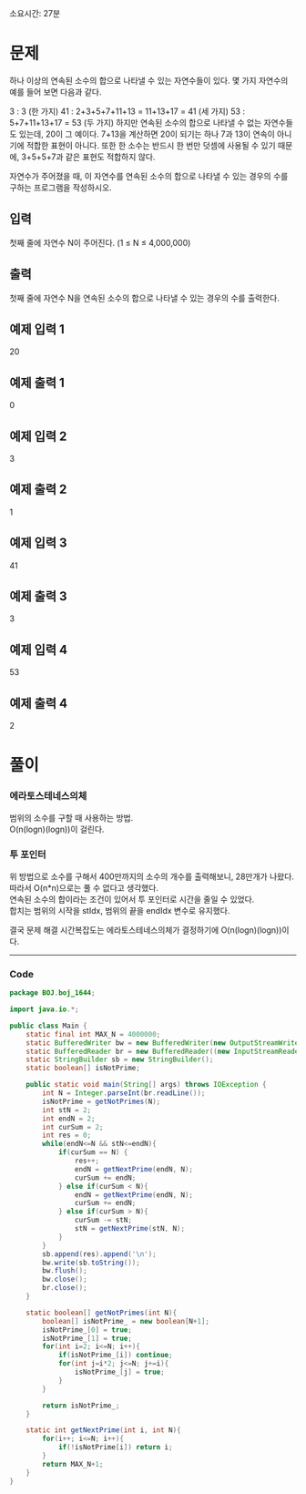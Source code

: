 
소요시간: 27분

# 문제

하나 이상의 연속된 소수의 합으로 나타낼 수 있는 자연수들이 있다. 몇 가지 자연수의 예를 들어 보면 다음과 같다.

3 : 3 (한 가지)
41 : 2+3+5+7+11+13 = 11+13+17 = 41 (세 가지)
53 : 5+7+11+13+17 = 53 (두 가지)
하지만 연속된 소수의 합으로 나타낼 수 없는 자연수들도 있는데, 20이 그 예이다. 7+13을 계산하면 20이 되기는 하나 7과 13이 연속이 아니기에 적합한 표현이 아니다. 또한 한 소수는 반드시 한 번만 덧셈에 사용될 수 있기 때문에, 3+5+5+7과 같은 표현도 적합하지 않다.

자연수가 주어졌을 때, 이 자연수를 연속된 소수의 합으로 나타낼 수 있는 경우의 수를 구하는 프로그램을 작성하시오.

## 입력

첫째 줄에 자연수 N이 주어진다. (1 ≤ N ≤ 4,000,000)

## 출력

첫째 줄에 자연수 N을 연속된 소수의 합으로 나타낼 수 있는 경우의 수를 출력한다.

## 예제 입력 1

20

## 예제 출력 1

0

## 예제 입력 2

3

## 예제 출력 2

1

## 예제 입력 3

41

## 예제 출력 3

3

## 예제 입력 4

53

## 예제 출력 4

2

# 풀이

### 에라토스테네스의체

범위의 소수를 구할 때 사용하는 방법.  
O(n(logn)(logn))이 걸린다.

### 투 포인터

위 방법으로 소수를 구해서 400만까지의 소수의 개수를 출력해보니, 28만개가 나왔다.  
따라서 O(n\*n)으로는 풀 수 없다고 생각했다.  
연속된 소수의 합이라는 조건이 있어서 투 포인터로 시간을 줄일 수 있었다.  
합치는 범위의 시작을 stIdx, 범위의 끝을 endIdx 변수로 유지했다.

결국 문제 해결 시간복잡도는 에라토스테네스의체가 결정하기에 O(n(logn)(logn))이다.

---

### Code

<!-- CODE-APPENDED:Main.java -->
```java
package BOJ.boj_1644;

import java.io.*;

public class Main {
    static final int MAX_N = 4000000;
    static BufferedWriter bw = new BufferedWriter(new OutputStreamWriter(System.out));
    static BufferedReader br = new BufferedReader((new InputStreamReader(System.in)));
    static StringBuilder sb = new StringBuilder();
    static boolean[] isNotPrime;

    public static void main(String[] args) throws IOException {
        int N = Integer.parseInt(br.readLine());
        isNotPrime = getNotPrimes(N);
        int stN = 2;
        int endN = 2;
        int curSum = 2;
        int res = 0;
        while(endN<=N && stN<=endN){
            if(curSum == N) {
                res++;
                endN = getNextPrime(endN, N);
                curSum += endN;
            } else if(curSum < N){
                endN = getNextPrime(endN, N);
                curSum += endN;
            } else if(curSum > N){
                curSum -= stN;
                stN = getNextPrime(stN, N);
            }
        }
        sb.append(res).append('\n');
        bw.write(sb.toString());
        bw.flush();
        bw.close();
        br.close();
    }

    static boolean[] getNotPrimes(int N){
        boolean[] isNotPrime_ = new boolean[N+1];
        isNotPrime_[0] = true;
        isNotPrime_[1] = true;
        for(int i=2; i<=N; i++){
            if(isNotPrime_[i]) continue;
            for(int j=i*2; j<=N; j+=i){
                isNotPrime_[j] = true;
            }
        }

        return isNotPrime_;
    }

    static int getNextPrime(int i, int N){
        for(i++; i<=N; i++){
            if(!isNotPrime[i]) return i;
        }
        return MAX_N+1;
    }
}

```
